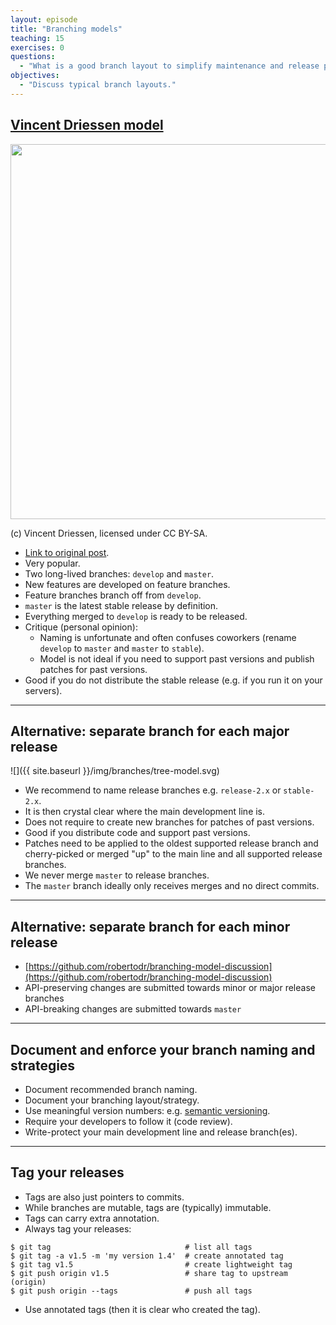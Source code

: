 ```yaml
---
layout: episode
title: "Branching models"
teaching: 15
exercises: 0
questions:
  - "What is a good branch layout to simplify maintenance and release preparation?"
objectives:
  - "Discuss typical branch layouts."
---
```


## [Vincent Driessen model](http://nvie.com/posts/a-successful-git-branching-model/)


<img src="{{ site.baseurl }}/img/branches/nvie-model.png" style="height: 600px;"/>

(c) Vincent Driessen, licensed under CC BY-SA.

- [Link to original post](http://nvie.com/posts/a-successful-git-branching-model/).
- Very popular.
- Two long-lived branches: `develop` and `master`.
- New features are developed on feature branches.
- Feature branches branch off from `develop`.
- `master` is the latest stable release by definition.
- Everything merged to `develop` is ready to be released.
- Critique (personal opinion):
    - Naming is unfortunate and often confuses coworkers (rename `develop` to `master` and `master` to `stable`).
    - Model is not ideal if you need to support past versions and publish patches for past versions.
- Good if you do not distribute the stable release (e.g. if you run it on your servers).

---

## Alternative: separate branch for each major release

![]({{ site.baseurl }}/img/branches/tree-model.svg)

- We recommend to name release branches e.g. `release-2.x` or `stable-2.x`.
- It is then crystal clear where the main development line is.
- Does not require to create new branches for patches of past versions.
- Good if you distribute code and support past versions.
- Patches need to be applied to the oldest supported release branch and cherry-picked or merged
  "up" to the main line and all supported release branches.
- We never merge `master` to release branches.
- The `master` branch ideally only receives merges and no direct commits.

---

## Alternative: separate branch for each minor release

- [https://github.com/robertodr/branching-model-discussion](https://github.com/robertodr/branching-model-discussion)
- API-preserving changes are submitted towards minor or major release branches
- API-breaking changes are submitted towards `master`

---

## Document and enforce your branch naming and strategies

- Document recommended branch naming.
- Document your branching layout/strategy.
- Use meaningful version numbers: e.g. [semantic versioning](http://semver.org).
- Require your developers to follow it (code review).
- Write-protect your main development line and release branch(es).

---

## Tag your releases

- Tags are also just pointers to commits.
- While branches are mutable, tags are (typically) immutable.
- Tags can carry extra annotation.
- Always tag your releases:

```shell
$ git tag                              # list all tags
$ git tag -a v1.5 -m 'my version 1.4'  # create annotated tag
$ git tag v1.5                         # create lightweight tag
$ git push origin v1.5                 # share tag to upstream (origin)
$ git push origin --tags               # push all tags
```

- Use annotated tags (then it is clear who created the tag).
